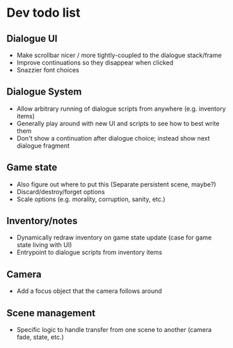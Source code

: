 # Dev todo list

## Dialogue UI

- Make scrollbar nicer / more tightly-coupled to the dialogue stack/frame
- Improve continuations so they disappear when clicked
- Snazzier font choices

## Dialogue System

- Allow arbitrary running of dialogue scripts from anywhere (e.g. inventory items)
- Generally play around with new UI and scripts to see how to best write them
- Don't show a continuation after dialogue choice; instead show next dialogue fragment

## Game state

- Also figure out where to put this (Separate persistent scene, maybe?)
- Discard/destroy/forget options
- Scale options (e.g. morality, corruption, sanity, etc.)

## Inventory/notes

- Dynamically redraw inventory on game state update (case for game state living with UI)
- Entrypoint to dialogue scripts from inventory items

## Camera

- Add a focus object that the camera follows around

## Scene management

- Specific logic to handle transfer from one scene to another (camera fade, state, etc.)